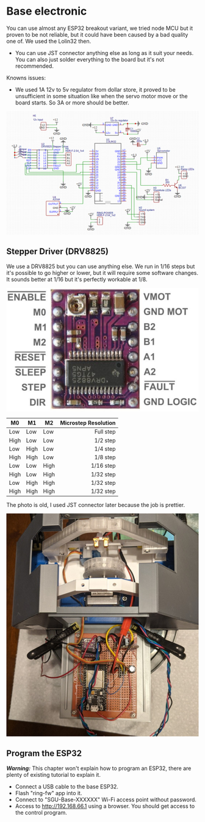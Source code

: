 # Base electronic

You can use almost any ESP32 breakout variant, we tried node MCU but it proven to be not reliable, but it could have been caused by a bad quality one of.
We used the Lolin32 then.

 - You can use JST connector anything else as long as it suit your needs. You can also just solder everything to the board but it's not recommended.

Knowns issues:
 - We used 1A 12v to 5v regulator from dollar store, it proved to be unsufficient in some situation like when the servo motor move or the board starts. So 3A or more should be better.

![](./Assets/Schematic_SGU-Base.png)

## Stepper Driver (DRV8825)

We use a DRV8825 but you can use anything else.
We run in 1/16 steps but it's possible to go higher or lower, but it will require some software changes.
It sounds better at 1/16 but it's perfectly workable at 1/8.

![](./Assets/stepper-driver-drv8825.jpg)

| M0 | M1 | M2 | Microstep Resolution
|---|---|---|---:|
| Low | Low | Low | Full step
| High | Low | Low | 1/2 step
| Low | High | Low | 1/4 step
| High | High | Low | 1/8 step
| Low | Low | High | 1/16 step
| High | Low | High | 1/32 step
| Low | High | High | 1/32 step
| High | High | High | 1/32 step

The photo is old, I used JST connector later because the job is prettier.

![](./Assets/circuit-board-example.jpg)

## Program the ESP32

***Warning:*** This chapter won't explain how to program an ESP32, there are plenty of existing tutorial to explain it.

- Connect a USB cable to the base ESP32.
- Flash "ring-fw" app into it.
- Connect to "SGU-Base-XXXXXX" Wi-Fi access point without password.
- Access to http://192.168.66.1 using a browser. You should get access to the control program.